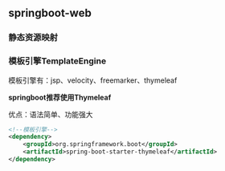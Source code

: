 ## springboot-web

### 静态资源映射



### 模板引擎TemplateEngine

模板引擎有：jsp、velocity、freemarker、thymeleaf

**springboot推荐使用Thymeleaf**

优点：语法简单、功能强大

```xml
<!--模板引擎-->
<dependency>
    <groupId>org.springframework.boot</groupId>
    <artifactId>spring-boot-starter-thymeleaf</artifactId>
</dependency>
```

